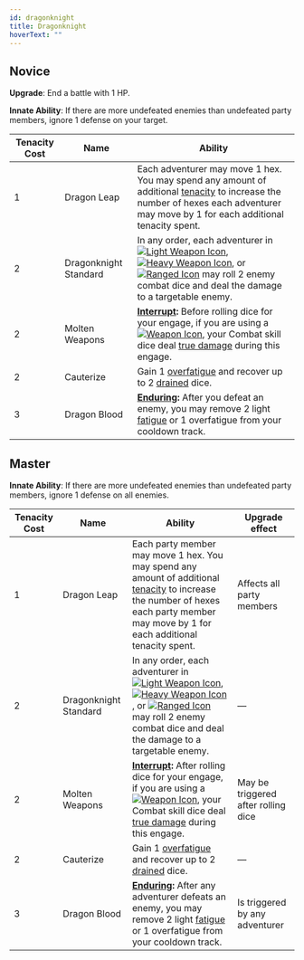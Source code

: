 ```yaml
---
id: dragonknight
title: Dragonknight
hoverText: ""
---
```


## Novice

**Upgrade**: End a battle with 1 HP.

**Innate Ability**: If there are more undefeated enemies than undefeated party members, ignore 1 defense on your target.

| Tenacity Cost | Name                  | Ability                                                                                                                                                                                                                                                                                                                                                                                                                                                                              |
| ------------- | --------------------- | ------------------------------------------------------------------------------------------------------------------------------------------------------------------------------------------------------------------------------------------------------------------------------------------------------------------------------------------------------------------------------------------------------------------------------------------------------------------------------------ |
| 1             | Dragon Leap           | Each adventurer may move 1 hex. You may spend any amount of additional [tenacity](/docs/glossary/tenacity) to increase the number of hexes each adventurer may move by 1 for each additional tenacity spent.                                                                                                                                                                                                                                                                         |
| 2             | Dragonknight Standard | In any order, each adventurer in [<img src="/icons/light-weapon.svg" alt="Light Weapon Icon" class="icon-svg" />](docs/battles/battle-forms/light-weapon), [<img src="/icons/heavy-weapon.svg" alt="Heavy Weapon Icon" class="icon-svg" />](docs/battles/battle-forms/heavy-weapon), or [<img src="/icons/ranged-weapon.svg" alt="Ranged Icon" class="icon-svg" />](docs/battles/battle-forms/ranged-weapon) may roll 2 enemy combat dice and deal the damage to a targetable enemy. |
| 2             | Molten Weapons        | **[Interrupt](/docs/glossary/interrupt):** Before rolling dice for your engage, if you are using a [<img src="/icons/weapon.svg" alt="Weapon Icon" class="icon-svg" />](/docs/adventurer/items/types/weapon), your Combat skill dice deal [true damage](/docs/glossary/true-damage) during this engage.                                                                                                                                                                              |
| 2             | Cauterize             | Gain 1 [overfatigue](/docs/glossary/fatigue) and recover up to 2 [drained](/docs/glossary/drained) dice.                                                                                                                                                                                                                                                                                                                                                                             |
| 3             | Dragon Blood          | **[Enduring](/docs/glossary/enduring):** After you defeat an enemy, you may remove 2 light [fatigue](/docs/glossary/fatigue) or 1 overfatigue from your cooldown track.                                                                                                                                                                                                                                                                                                              |

## Master

**Innate Ability**: If there are more undefeated enemies than undefeated party members, ignore 1 defense on all enemies.

| Tenacity Cost | Name                  | Ability                                                                                                                                                                                                                                                                                                                                                                                                                                                                              | Upgrade effect                      |
| ------------- | --------------------- | ------------------------------------------------------------------------------------------------------------------------------------------------------------------------------------------------------------------------------------------------------------------------------------------------------------------------------------------------------------------------------------------------------------------------------------------------------------------------------------ | ----------------------------------- |
| 1             | Dragon Leap           | Each party member may move 1 hex. You may spend any amount of additional [tenacity](/docs/glossary/tenacity) to increase the number of hexes each party member may move by 1 for each additional tenacity spent.                                                                                                                                                                                                                                                                     | Affects all party members           |
| 2             | Dragonknight Standard | In any order, each adventurer in [<img src="/icons/light-weapon.svg" alt="Light Weapon Icon" class="icon-svg" />](docs/battles/battle-forms/light-weapon), [<img src="/icons/heavy-weapon.svg" alt="Heavy Weapon Icon" class="icon-svg" />](docs/battles/battle-forms/heavy-weapon), or [<img src="/icons/ranged-weapon.svg" alt="Ranged Icon" class="icon-svg" />](docs/battles/battle-forms/ranged-weapon) may roll 2 enemy combat dice and deal the damage to a targetable enemy. | —                                   |
| 2             | Molten Weapons        | **[Interrupt](/docs/glossary/interrupt):** After rolling dice for your engage, if you are using a [<img src="/icons/weapon.svg" alt="Weapon Icon" class="icon-svg" />](/docs/adventurer/items/types/weapon), your Combat skill dice deal [true damage](/docs/glossary/true-damage) during this engage.                                                                                                                                                                               | May be triggered after rolling dice |
| 2             | Cauterize             | Gain 1 [overfatigue](/docs/glossary/fatigue) and recover up to 2 [drained](/docs/glossary/drained) dice.                                                                                                                                                                                                                                                                                                                                                                             | —                                   |
| 3             | Dragon Blood          | **[Enduring](/docs/glossary/enduring):** After any adventurer defeats an enemy, you may remove 2 light [fatigue](/docs/glossary/fatigue) or 1 overfatigue from your cooldown track.                                                                                                                                                                                                                                                                                                  | Is triggered by any adventurer      |
